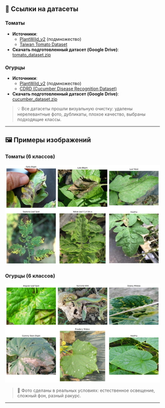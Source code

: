 ## 🔗 Ссылки на датасеты  

### Томаты  
- **Источники**:
  - [PlantWild_v2](https://tqwei05.github.io/PlantWild/) (подмножество)  
  - [Taiwan Tomato Dataset](https://data.mendeley.com/datasets/ngdgg79rzb/1)  
- **Скачать подготовленный датасет (Google Drive)**:  
  [tomato_dataset.zip](https://drive.google.com/file/d/1mJUS9ioPTEaBWlcY0wpXCvNNB_F7PPbL/view?usp=drive_link)  
### Огурцы  
- **Источники**:  
  - [PlantWild_v2](https://tqwei05.github.io/PlantWild/) (подмножество)  
  - [CDRD (Cucumber Disease Recognition Dataset)](https://www.sciencedirect.com/science/article/pii/S2352340923004389)  
- **Скачать подготовленный датасет (Google Drive)**:  
  [cucumber_dataset.zip](https://drive.google.com/file/d/18z_83qDkJo7b_jVz3QjOoIgJbB1QfiJG/view?usp=drive_link)  

> 💡 Все датасеты прошли визуальную очистку: удалены нерелевантные фото, дубликаты, плохое качество, выбраны подходящие классы.  
  
---  
  
## 🖼️ Примеры изображений  
  
### Томаты (6 классов)  
<img src="../reports/tomato_samples.png" width="600" alt="Tomato Samples">  
  
### Огурцы (6 классов)  
<img src="../reports/cucumber_samples.png" width="600" alt="Cucumber Samples"> 

> 📌 Фото сделаны в реальных условиях: естественное освещение, сложный фон, разный ракурс.

---
